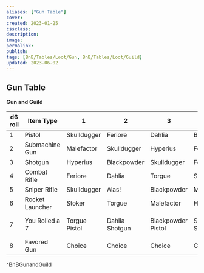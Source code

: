 ```yaml
---
aliases: ["Gun Table"]
cover: 
created: 2023-01-25
cssclass: 
description: 
image: 
permalink: 
publish: 
tags: [BnB/Tables/Loot/Gun, BnB/Tables/Loot/Guild]
updated: 2023-06-02
---
```


## Gun Table

**Gun and Guild**

| d6 roll | Item Type       | 1             | 2              | 3                  | 4               | 5                   | 6                    | 7                        | 8                   |
| ------- | --------------- | ------------- | -------------- | ------------------ | --------------- | ------------------- | -------------------- | ------------------------ | ------------------- |
| 1       | Pistol          | Skulldugger   | Feriore        | Dahlia             | Blackpowder     | Alas!               | Malefactor           | Stoker                   | Hyperius            |
| 2       | Submachine Gun  | Malefactor    | Skulldugger    | Hyperius           | Feriore         | Torgue              | Dahlia               | Skulldugger              | Feriore             |
| 3       | Shotgun         | Hyperius      | Blackpowder    | Skulldugger        | Feriore         | Torgue              | Stoker               | Alas!                    | Malefactor          |
| 4       | Combat Rifle    | Feriore       | Dahlia         | Torgue             | Stoker          | Hyperius            | Alas!                | Dahlia                   | Alas!               |
| 5       | Sniper Rifle    | Skulldugger   | Alas!          | Blackpowder        | Malefactor      | Dahlia              | Hyperius             | Stoker                   | Torgue              |
| 6       | Rocket Launcher | Stoker        | Torgue         | Malefactor         | Hyperius        | Stoker              | Torgue               | Malefactor               | Hyperius            |
| 7       | You Rolled a 7  | Torgue Pistol | Dahlia Shotgun | Blackpowder Pistol | Skulldugger SMG | Blackpowder Shotgun | Feriore Combat Rifle | Blackpowder Sniper Rifle | Any Rocket Launcher |
| 8       | Favored Gun     | Choice        | Choice         | Choice             | Choice          | Choice              | Choice               | Choice                   | Choice              |
^BnBGunandGuild
